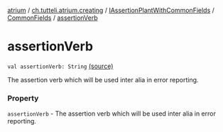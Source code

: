 [atrium](../../../index.md) / [ch.tutteli.atrium.creating](../../index.md) / [IAssertionPlantWithCommonFields](../index.md) / [CommonFields](index.md) / [assertionVerb](.)

# assertionVerb

`val assertionVerb: String` [(source)](https://github.com/robstoll/atrium/tree/master/atrium-api/src/main/kotlin/ch/tutteli/atrium/creating/IAssertionPlantWithCommonFields.kt#L35)

The assertion verb which will be used inter alia in error reporting.

### Property

`assertionVerb` - The assertion verb which will be used inter alia in error reporting.